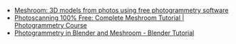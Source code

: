 - [Meshroom: 3D models from photos using free photogrammetry software](https://youtu.be/yKbyVDK2Ep8)
- [Photoscanning 100% Free: Complete Meshroom Tutorial | Photogrammetry Course](https://youtu.be/j3lhPKF8qjU)
- [Photogrammetry in Blender and Meshroom - Blender Tutorial](https://youtu.be/L_SdlR57NtU)
